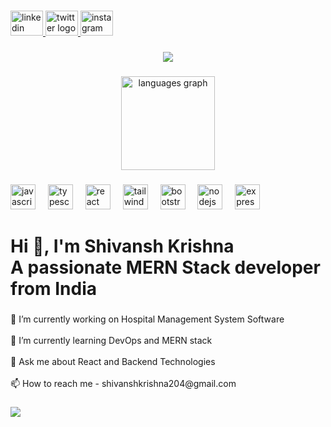 
###

<p align="left"></p>

###

<div align="left">
  <a href="www.linkedin.com/in/shivanshkrishna" target="_blank">
    <img src="https://raw.githubusercontent.com/maurodesouza/profile-readme-generator/master/src/assets/icons/social/linkedin/default.svg" width="52" height="40" alt="linkedin logo"  />
  </a>
  <a href="shivanshkrishna" target="_blank">
    <img src="https://raw.githubusercontent.com/maurodesouza/profile-readme-generator/master/src/assets/icons/social/twitter/default.svg" width="52" height="40" alt="twitter logo"  />
  </a>
  <a href="iamshivanshkrishna" target="_blank">
    <img src="https://raw.githubusercontent.com/maurodesouza/profile-readme-generator/master/src/assets/icons/social/instagram/default.svg" width="52" height="40" alt="instagram logo"  />
  </a>
</div>

###

<div align="center">
  <img src="https://profile-counter.glitch.me/shivanshkrishna/count.svg?"  />
</div>

###

<div align="center">
 
  <img src="https://github-readme-stats.vercel.app/api/top-langs?username=shivanshkrishna&locale=en&hide_title=false&layout=compact&card_width=320&langs_count=5&theme=dracula&hide_border=false&order=2" height="150" alt="languages graph"  />
</div>

###

<div align="left">
  <img src="https://cdn.jsdelivr.net/gh/devicons/devicon/icons/javascript/javascript-original.svg" height="40" alt="javascript logo"  />
  <img width="12" />
  <img src="https://cdn.jsdelivr.net/gh/devicons/devicon/icons/typescript/typescript-original.svg" height="40" alt="typescript logo"  />
  <img width="12" />
  <img src="https://cdn.jsdelivr.net/gh/devicons/devicon/icons/react/react-original.svg" height="40" alt="react logo"  />
  <img width="12" />
  <img src="https://cdn.jsdelivr.net/gh/devicons/devicon/icons/tailwindcss/tailwindcss-original-wordmark.svg" height="40" alt="tailwindcss logo"  />
  <img width="12" />
  <img src="https://cdn.jsdelivr.net/gh/devicons/devicon/icons/bootstrap/bootstrap-original.svg" height="40" alt="bootstrap logo"  />
  <img width="12" />
  <img src="https://cdn.jsdelivr.net/gh/devicons/devicon/icons/nodejs/nodejs-original.svg" height="40" alt="nodejs logo"  />
  <img width="12" />
  <img src="https://cdn.jsdelivr.net/gh/devicons/devicon/icons/express/express-original.svg" height="40" alt="express logo"  />
</div>

###

<h1 align="left">Hi 👋, I'm Shivansh Krishna<br>A passionate MERN Stack developer from India</h1>

###

<p align="left">🔭 I’m currently working on Hospital Management System Software<br><br>🌱 I’m currently learning DevOps and MERN stack<br><br>💬 Ask me about React and Backend Technologies<br><br>📫 How to reach me - shivanshkrishna204@gmail.com</p>

###

<img align="left" height="" src="https://encrypted-tbn0.gstatic.com/images?q=tbn:ANd9GcTa1S-0Xs-931k56qsL-REAhF0OzRlfxUjgPYFzV6HgkQ&s"  />

###
